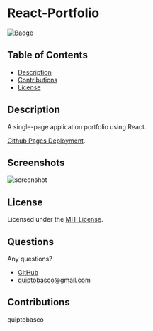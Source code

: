 # React-Portfolio

![Badge](https://img.shields.io/badge/License-MIT-orange)

## Table of Contents
- [Description](#description)
- [Contributions](#contributions)
- [License](#license)

## Description
A single-page application portfolio using React.   

[Github Pages Deployment](https://quiptobasco.github.io/React-Portfolio/).

## Screenshots

![screenshot](https://user-images.githubusercontent.com/87678391/148632294-40f69c03-ce5a-40f4-9303-c1498412e956.png)

## License 
Licensed under the [MIT License](https://choosealicense.com/licenses/mit/).

## Questions
Any questions?
* [GitHub](https://github.com/quiptobasco)
* [quiptobasco@gmail.com](mailto:quiptobasco@gmail.com)

## Contributions
quiptobasco
